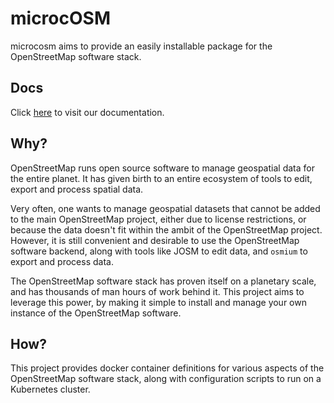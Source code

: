 # microcOSM

microcosm aims to provide an easily installable package for the OpenStreetMap software stack.

## Docs
Click [here](https://mapcolonies.github.io/microcOSM/#/) to visit our documentation.

## Why?

OpenStreetMap runs open source software to manage geospatial data for the entire planet. It has given birth to an entire ecosystem of tools to edit, export and process spatial data.

Very often, one wants to manage geospatial datasets that cannot be added to the main OpenStreetMap project, either due to license restrictions, or because the data doesn't fit within the ambit of the OpenStreetMap project. However, it is still convenient and desirable to use the OpenStreetMap software backend, along with tools like JOSM to edit data, and `osmium` to export and process data.

The OpenStreetMap software stack has proven itself on a planetary scale, and has thousands of man hours of work behind it. This project aims to leverage this power, by making it simple to install and manage your own instance of the OpenStreetMap software.

## How?

This project provides docker container definitions for various aspects of the OpenStreetMap software stack, along with configuration scripts to run on a Kubernetes cluster.

